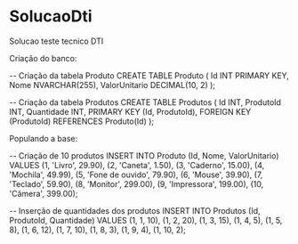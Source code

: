 # SolucaoDti

Solucao teste tecnico DTI

Criação do banco:

-- Criação da tabela Produto
CREATE TABLE Produto (
Id INT PRIMARY KEY,
Nome NVARCHAR(255),
ValorUnitario DECIMAL(10, 2)
);

-- Criação da tabela Produtos
CREATE TABLE Produtos (
Id INT,
ProdutoId INT,
Quantidade INT,
PRIMARY KEY (Id, ProdutoId),
FOREIGN KEY (ProdutoId) REFERENCES Produto(Id)
);

Populando a base:

-- Criação de 10 produtos
INSERT INTO Produto (Id, Nome, ValorUnitario) VALUES
(1, 'Livro', 29.90),
(2, 'Caneta', 1.50),
(3, 'Caderno', 15.00),
(4, 'Mochila', 49.99),
(5, 'Fone de ouvido', 79.90),
(6, 'Mouse', 39.90),
(7, 'Teclado', 59.90),
(8, 'Monitor', 299.00),
(9, 'Impressora', 199.00),
(10, 'Câmera', 399.00);

-- Inserção de quantidades dos produtos
INSERT INTO Produtos (Id, ProdutoId, Quantidade) VALUES
(1, 1, 10),
(1, 2, 20),
(1, 3, 15),
(1, 4, 5),
(1, 5, 8),
(1, 6, 12),
(1, 7, 10),
(1, 8, 3),
(1, 9, 4),
(1, 10, 2);
